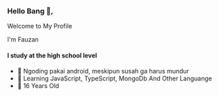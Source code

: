 <div align="cente">
<h3>Hello Bang  👋,</h3>
<p>Welcome to My Profile</p>
<p> I'm Fauzan </p>
</div>


#### I study at the high school level
- 🔭 Ngoding pakai android, meskipun susah ga harus mundur
- 🌱 Learning JavaScript, TypeScript, MongoDb And Other Languange
- 👯 16 Years Old
